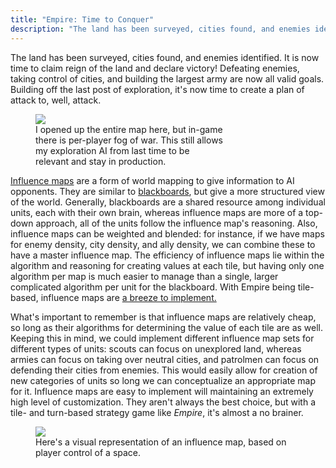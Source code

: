 ```yaml
---
title: "Empire: Time to Conquer"
description: "The land has been surveyed, cities found, and enemies identified. It is now time to claim reign of the land and declare victory!"
---
```


The land has been surveyed, cities found, and enemies identified. It is now time to claim reign of the land and declare victory! Defeating enemies, taking control of cities, and building the largest army are now all valid goals. Building off the last post of exploration, it's now time to create a plan of attack to, well, attack.

<figure class="align-center" style="width: 300">
 <img src="{{ site.url }}{{ site.baseurl }}/assets/images/blog/2016/12/empire.png">
  <figcaption>I opened up the entire map here, but in-game there is per-player fog of war. This still allows my exploration AI from last time to be relevant and stay in production.</figcaption>
</figure>

[Influence maps](http://www.redblobgames.com/x/1510-influence-maps/) are a form of world mapping to give information to AI opponents. They are similar to [blackboards](http://aigamedev.com/open/article/static-blackboard/), but give a more structured view of the world. Generally, blackboards are a shared resource among individual units, each with their own brain, whereas influence maps are more of a top-down approach, all of the units follow the influence map's reasoning. Also, influence maps can be weighted and blended: for instance, if we have maps for enemy density, city density, and ally density, we can combine these to have a master influence map. The efficiency of influence maps lie within the algorithm and reasoning for creating values at each tile, but having only one algorithm per map is much easier to manage than a single, larger complicated algorithm per unit for the blackboard. With Empire being tile-based, influence maps are [a breeze to implement.](http://aigamedev.com/open/tutorial/influence-map-mechanics/)

What's important to remember is that influence maps are relatively cheap, so long as their algorithms for determining the value of each tile are as well. Keeping this in mind, we could implement different influence map sets for different types of units: scouts can focus on unexplored land, whereas armies can focus on taking over neutral cities, and patrolmen can focus on defending their cities from enemies. This would easily allow for creation of new categories of units so long we can conceptualize an appropriate map for it. Influence maps are easy to implement will maintaining an extremely high level of customization. They aren't always the best choice, but with a tile- and turn-based strategy game like _Empire_, it's almost a no brainer.

<figure class="align-center">
 <img src="{{ site.url }}{{ site.baseurl }}/assets/images/blog/2016/12/influencemap.png">
  <figcaption>Here's a visual representation of an influence map, based on player control of a space.</figcaption>
</figure>
